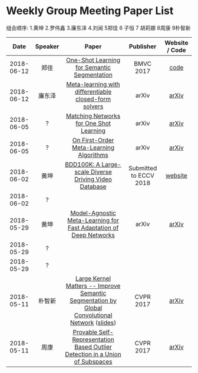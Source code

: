 # Weekly Group Meeting Paper List

组会顺序: 1.黄坤 2.罗伟鑫 3.廉东泽 4.刘闻 5郑佳 6 子恒 7 胡莉娜 8周康 9朴智新 

|    Date    | Speaker |                            Paper                             |       Publisher        |                      Website / Code                      |
| :--------: | :-----: | :----------------------------------------------------------: | :--------------------: | :------------------------------------------------------: |
| 2018-06-12 |  郑佳   | [One-Shot Learning for Semantic Segmentation](https://arxiv.org/pdf/1709.03410.pdf) |       BMVC 2017        |        [code](https://github.com/lzzcd001/OSLSM)         |
| 2018-06-12 | 廉东泽  | [Meta-learning with differentiable closed-form solvers](https://arxiv.org/pdf/1805.08136.pdf) |         arXiv          |        [arXiv](https://arxiv.org/abs/1805.08136)         |
| 2018-06-05 |    ?    | [Matching Networks for One Shot Learning](https://arxiv.org/pdf/1606.04080.pdf) |         arXiv          |        [arXiv](https://arxiv.org/abs/1606.04080)         |
| 2018-06-05 |    ?    | [On First-Order Meta-Learning Algorithms](https://arxiv.org/pdf/1803.02999.pdf) |         arXiv          |        [arXiv](https://arxiv.org/abs/1803.02999)         |
| 2018-06-02 |  黄坤   | [BDD100K: A Large-scale Diverse Driving Video Database](https://arxiv.org/pdf/1805.04687.pdf) | Submitted to ECCV 2018 | [website](http://bair.berkeley.edu/blog/2018/05/30/bdd/) |
| 2018-06-02 |    ?    |                                                              |                        |                                                          |
| 2018-05-29 |  黄坤   | [Model-Agnostic Meta-Learning for Fast Adaptation of Deep Networks](https://arxiv.org/pdf/1703.03400.pdf) |         arXiv          |        [arXiv](https://arxiv.org/abs/1703.03400)         |
| 2018-05-29 |    ?    |                                                              |                        |                                                          |
| 2018-05-29 |    ?    |                                                              |                        |                                                          |
| 2018-05-11 | 朴智新  | [Large Kernel Matters -- Improve Semantic Segmentation by Global Convolutional Network](https://arxiv.org/pdf/1703.02719.pdf) ([slides](slides/Large_Kernel_Matters.pdf)) |       CVPR 2017        |        [arXiv](https://arxiv.org/abs/1703.02719)         |
| 2018-05-11 |  周康   | [Provable Self-Representation Based Outlier Detection in a Union of Subspaces](https://arxiv.org/pdf/1704.03925.pdf) |       CVPR 2017        |        [arXiv](https://arxiv.org/abs/1704.03925)         |

